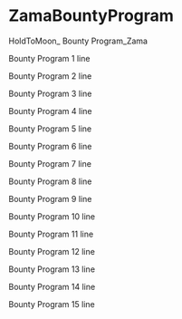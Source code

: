 # ZamaBountyProgram
HoldToMoon_ Bounty Program_Zama

Bounty Program 1 line

Bounty Program 2 line

Bounty Program 3 line

Bounty Program 4 line

Bounty Program 5 line

Bounty Program 6 line

Bounty Program 7 line

Bounty Program 8 line

Bounty Program 9 line

Bounty Program 10 line

Bounty Program 11 line

Bounty Program 12 line

Bounty Program 13 line

Bounty Program 14 line

Bounty Program 15 line
